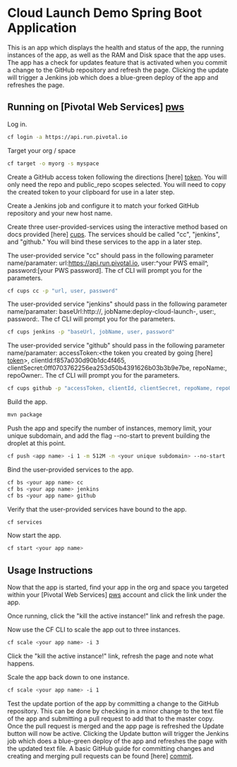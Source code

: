 # Cloud Launch Demo Spring Boot Application

This is an app which displays the health and status of the app, the running instances of the app, as well as the RAM and Disk space that the app uses. The app has a check for updates feature that is activated when you commit a change to the GitHub repository and refresh the page. Clicking the update will trigger a Jenkins job which does a blue-green deploy of the app and refreshes the page.

## Running on [Pivotal Web Services] [pws]

Log in.

```bash
cf login -a https://api.run.pivotal.io
```

Target your org / space

```bash
cf target -o myorg -s myspace
```

Create a GitHub access token following the directions [here] [token]. You will only need the repo and public_repo scopes selected. You will need to copy the created token to your clipboard for use in a later step. 

Create a Jenkins job and configure it to match your forked GitHub repository and your new host name.

Create three user-provided-services using the interactive method based on docs provided [here] [cups]. The services should be called "cc", "jenkins", and "github." You will bind these services to the app in a later step. 

The user-provided service "cc" should pass in the following parameter name/paramater: url:https://api.run.pivotal.io, user:^your PWS email^, password:[your PWS password]. The cf CLI will prompt you for the parameters.

```bash
cf cups cc -p "url, user, password"
```

The user-provided service "jenkins" should pass in the following parameter name/paramater: baseUrl:http://<loaction of your Jenkins job home>, jobName:deploy-cloud-launch-<username>, user:<your jenkins username>, password:<your jenkins password>. The cf CLI will prompt you for the parameters.

```bash
cf cups jenkins -p "baseUrl, jobName, user, password"
```

The user-provided service "github" should pass in the following parameter name/paramater: accessToken:<the token you created by going [here] [token]>, clientId:f857a030d90b1dc4f465, clientSecret:0ff0703762256ea253d50b4391626b03b3b9e7be, repoName:<the name of the repo when you forked cloud-launch-demo>, repoOwner:<your GitHub username>. The cf CLI will prompt you for the parameters.

```bash
cf cups github -p "accessToken, clientId, clientSecret, repoName, repoOwner"
```

Build the app.

```bash
mvn package
```

Push the app and specify the number of instances, memory limit, your unique subdomain, and add the flag --no-start to prevent building the droplet at this point.

```bash
cf push <app name> -i 1 -m 512M -n <your unique subdomain> --no-start
```

Bind the user-provided services to the app.

```bash
cf bs <your app name> cc
cf bs <your app name> jenkins
cf bs <your app name> github
```

Verify that the user-provided services have bound to the app.

```bash
cf services
```

Now start the app.

```bash
cf start <your app name>
```

## Usage Instructions

Now that the app is started, find your app in the org and space you targeted within your [Pivotal Web Services] [pws] account and click the link under the app.

Once running, click the "kill the active instance!" link and refresh the page.

Now use the CF CLI to scale the app out to three instances. 

```bash
cf scale <your app name> -i 3
```

Click the "kill the active instance!" link, refresh the page and note what happens.

Scale the app back down to one instance.

```bash
cf scale <your app name> -i 1
```

Test the update portion of the app by committing a change to the GitHub repository. This can be done by checking in a minor change to the text file of the app and submitting a pull request to add that to the master copy. Once the pull request is merged and the app page is refreshed the Update button will now be active. Clicking the Update button will trigger the Jenkins job which does a blue-green deploy of the app and refreshes the page with the updated text file.
A basic GitHub guide for committing changes and creating and merging pull requests can be found [here] [commit].

[pws]:https://run.pivotal.io
[token]:https://help.github.com/articles/creating-an-access-token-for-command-line-use/ 
[cups]:http://docs.pivotal.io/pivotalcf/devguide/services/user-provided.html#user-cups
[commit]:https://guides.github.com/activities/hello-world/
